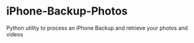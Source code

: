 # iPhone-Backup-Photos
Python utility to process an iPhone Backup and retrieve your photos and videos

